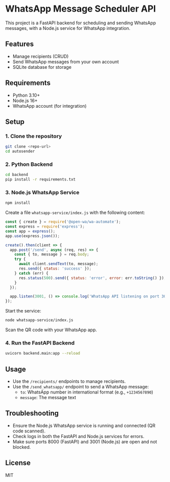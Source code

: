 # WhatsApp Message Scheduler API

This project is a FastAPI backend for scheduling and sending WhatsApp messages, with a Node.js service for WhatsApp integration.

## Features
- Manage recipients (CRUD)
- Send WhatsApp messages from your own account
- SQLite database for storage

## Requirements
- Python 3.10+
- Node.js 16+
- WhatsApp account (for integration)

## Setup

### 1. Clone the repository
```bash
git clone <repo-url>
cd autosender
```

### 2. Python Backend
```bash
cd backend
pip install -r requirements.txt
```

### 3. Node.js WhatsApp Service
```bash
npm install
```

Create a file `whatsapp-service/index.js` with the following content:
```js
const { create } = require('@open-wa/wa-automate');
const express = require('express');
const app = express();
app.use(express.json());

create().then(client => {
  app.post('/send', async (req, res) => {
    const { to, message } = req.body;
    try {
      await client.sendText(to, message);
      res.send({ status: 'success' });
    } catch (err) {
      res.status(500).send({ status: 'error', error: err.toString() });
    }
  });

  app.listen(3001, () => console.log('WhatsApp API listening on port 3001'));
});
```

Start the service:
```bash
node whatsapp-service/index.js
```
Scan the QR code with your WhatsApp app.

### 4. Run the FastAPI Backend
```bash
uvicorn backend.main:app --reload
```

## Usage
- Use the `/recipients/` endpoints to manage recipients.
- Use the `/send_whatsapp/` endpoint to send a WhatsApp message:
  - `to`: WhatsApp number in international format (e.g., `+1234567890`)
  - `message`: The message text

## Troubleshooting
- Ensure the Node.js WhatsApp service is running and connected (QR code scanned).
- Check logs in both the FastAPI and Node.js services for errors.
- Make sure ports 8000 (FastAPI) and 3001 (Node.js) are open and not blocked.

## License
MIT
